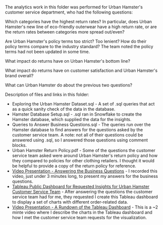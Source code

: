 The analytics work in this folder was performed for Urban Hamster's customer service department, who had the following questions:

Which categories have the highest return rates?
  In particular, does Urban Hamster's new line of eco-friendly outerwear have a high return rate, or are the return rates between categories more       spread out/even?
    
Are Urban Hamster's policy terms too strict? Too lenient?
  How do their policy terms compare to the industry standard?
  The team noted the policy terms had not been updated in some time.
        
What impact do returns have on Urban Hamster's bottom line?
    
What impact do returns have on customer satisfaction and Urban Hamster's brand overall?

What can Urban Hamster do about the previous two questions?


Description of files and links in this folder:

- Exploring the Urban Hamster Dataset.sql - A set of .sql queries that act as a quick sanity check of the data in the database.
- Hamster Database Setup.sql - .sql ran in Snowflake to create the Hamster database, which supplied the data for the insights.
- Queries to Answer Business Questions.sql - The queries run over the Hamster database to find answers for the questions asked by the customer service team. A note: not all of their questions could be answered using .sql, so I answered those questions using comment blocks.
- Urban Hamster Return Policy.pdf - Some of the questions the customer service team asked were around Urban Hamster's return policy and how they compared to policies for other clothing retailers. I thought it would be helpful to provide a copy of the return policy for reference.
- [Video Presentation - Answering the Business Questions](https://go.screenpal.com/watch/cThOcGn6uyM) - I recorded this video, just under 3 minutes long, to present my answers for the business questions.
- [Tableau Public Dashboard for Requested Insights for Urban Hamster Customer Service Team](https://public.tableau.com/app/profile/samuel.treadway/viz/RequestedInsightsforUrbanHamsterCustomerServiceTeam/UrbanHamsterDashboard) - After answering the questions the customer service team had for me, they requested I create this Tableau dashboard to display a set of charts with different order-related data.
- [Video Presentation - A Rundown of the Tableau Dashboard](https://go.screenpal.com/watch/cT1nYBn6s1P) - This is a ~2 minte video where I describe the charts in the Tableau dashboard and how I met the customer service team requests for the visualization.
